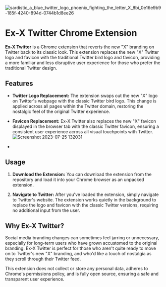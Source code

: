 
![sardistic_a_blue_twitter_logo_phoenix_fighting_the_letter_X_8bi_0e16e9b9-185f-4240-894d-0744b1d8ee26](https://github.com/sardistic/Ex-X/assets/11499173/3b992067-1e46-4aaa-8697-f2428b9aba9c)

# Ex-X Twitter Chrome Extension

**Ex-X Twitter** is a Chrome extension that reverts the new "X" branding on Twitter back to its classic look. This extension replaces the new "X" Twitter logo and favicon with the traditional Twitter bird logo and favicon, providing a more familiar and less disruptive user experience for those who prefer the traditional Twitter design.

## Features

- **Twitter Logo Replacement:** The extension swaps out the new "X" logo on Twitter's webpage with the classic Twitter bird logo. This change is applied across all pages within the Twitter domain, restoring the nostalgic feel of the original Twitter experience.

- **Favicon Replacement:** Ex-X Twitter also replaces the new "X" favicon displayed in the browser tab with the classic Twitter favicon, ensuring a consistent user experience across all visual touchpoints with Twitter.
![Screenshot 2023-07-25 132031](https://github.com/sardistic/Ex-X/assets/11499173/2678a494-db86-4fdd-88cb-615485f6dff9)

- 

## Usage

1. **Download the Extension:** You can download the extension from the repository and load it into your Chrome browser as an unpacked extension.

2. **Navigate to Twitter:** After you've loaded the extension, simply navigate to Twitter's website. The extension works quietly in the background to replace the logo and favicon with the classic Twitter versions, requiring no additional input from the user.

## Why Ex-X Twitter?

Social media branding changes can sometimes feel jarring or unnecessary, especially for long-term users who have grown accustomed to the original branding. Ex-X Twitter is perfect for those who aren't quite ready to move on to Twitter's new "X" branding, and who'd like a touch of nostalgia as they scroll through their Twitter feed. 

This extension does not collect or store any personal data, adheres to Chrome's permissions policy, and is fully open source, ensuring a safe and transparent user experience.
